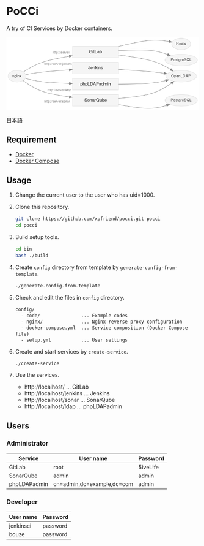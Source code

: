 PoCCi
=====

A try of CI Services by Docker containers.

![Services](./services-gitlab.png)

[日本語](./README.ja.md)

Requirement
-----------
*   [Docker](https://www.docker.com/)
*   [Docker Compose](https://github.com/docker/compose/)

Usage
-----
1.  Change the current user to the user who has uid=1000.

2.  Clone this repository.

    ```bash
    git clone https://github.com/xpfriend/pocci.git pocci
    cd pocci
    ```

3.  Build setup tools.

    ```bash
    cd bin
    bash ./build
    ```

4.  Create `config` directory from template by `generate-config-from-template`.

    ```bash
    ./generate-config-from-template
    ```

5.  Check and edit the files in `config` directory.

    ```
    config/
      - code/               ... Example codes
      - nginx/              ... Nginx reverse proxy configuration
      - docker-compose.yml  ... Service composition (Docker Compose file)
      - setup.yml           ... User settings
    ```

6.  Create and start services by `create-service`.

    ```bash
    ./create-service
    ```

7.  Use the services.

    *   http://localhost/ ... GitLab
    *   http://localhost/jenkins ... Jenkins
    *   http://localhost/sonar ... SonarQube
    *   http://localhost/ldap ... phpLDAPadmin

Users
--------------
### Administrator
Service      | User name                  | Password
------------ | -------------------------- | --------
GitLab       | root                       | 5iveL!fe
SonarQube    | admin                      | admin
phpLDAPadmin | cn=admin,dc=example,dc=com | admin

### Developer
User name  | Password
---------- | --------
jenkinsci  | password
bouze      | password
